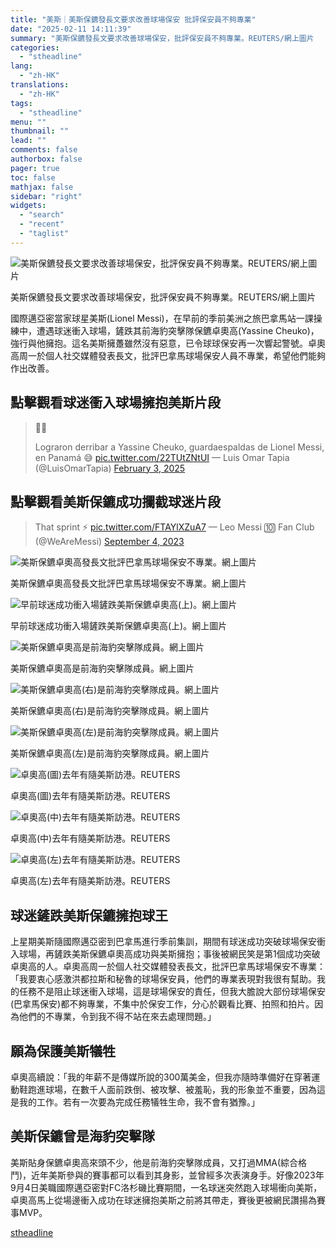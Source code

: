 ```yaml
---
title: "美斯｜美斯保鑣發長文要求改善球場保安 批評保安員不夠專業"
date: "2025-02-11 14:11:39"
summary: "美斯保鑣發長文要求改善球場保安，批評保安員不夠專業。REUTERS/網上圖片       國..."
categories:
  - "stheadline"
lang:
  - "zh-HK"
translations:
  - "zh-HK"
tags:
  - "stheadline"
menu: ""
thumbnail: ""
lead: ""
comments: false
authorbox: false
pager: true
toc: false
mathjax: false
sidebar: "right"
widgets:
  - "search"
  - "recent"
  - "taglist"
---
```


![美斯保鑣發長文要求改善球場保安，批評保安員不夠專業。REUTERS/網上圖片](https://image.stheadline.com/f/680p0/0x0/100/none/387df9c4e1052f09769b8ad82fee068e/stheadline/inewsmedia/20250211/_2025021113051057525.jpg)

美斯保鑣發長文要求改善球場保安，批評保安員不夠專業。REUTERS/網上圖片




國際邁亞密當家球星美斯(Lionel Messi)，在早前的季前美洲之旅巴拿馬站一課操練中，遭遇球迷衝入球場，鏟跌其前海豹突擊隊保鑣卓奧高(Yassine Cheuko)，強行與他擁抱。這名美斯擁躉雖然沒有惡意，已令球球保安再一次響起警號。卓奧高周一於個人社交媒體發表長文，批評巴拿馬球場保安人員不專業，希望他們能夠作出改善。

點擊觀看球迷衝入球場擁抱美斯片段
----------------

> 👀👀  
> 
>   
> 
> Lograron derribar a Yassine Cheuko, guardaespaldas de Lionel Messi, en Panamá 😅 [pic.twitter.com/22TUtZNtUI](https://t.co/22TUtZNtUI)
> — Luis Omar Tapia (@LuisOmarTapia) [February 3, 2025](https://twitter.com/LuisOmarTapia/status/1886247797755609375?ref_src=twsrc%5Etfw)

點擊觀看美斯保鑣成功攔截球迷片段
----------------

> That sprint ⚡️ [pic.twitter.com/FTAYlXZuA7](https://t.co/FTAYlXZuA7)
> — Leo Messi 🔟 Fan Club (@WeAreMessi) [September 4, 2023](https://twitter.com/WeAreMessi/status/1698654797358858541?ref_src=twsrc%5Etfw)

 ![美斯保鑣卓奧高發長文批評巴拿馬球場保安不專業。網上圖片](https://image.hkhl.hk/f/1024p0/0x0/100/none/007d59fafc838ed2458a704a0cba5aec/2025-02/231__0.png)


美斯保鑣卓奧高發長文批評巴拿馬球場保安不專業。網上圖片



 ![早前球迷成功衝入場鏟跌美斯保鑣卓奧高(上)。網上圖片](https://image.hkhl.hk/f/1024p0/0x0/100/none/a4aa9114b0fe1133736c7319e29ae68f/2025-02/232_.png)


早前球迷成功衝入場鏟跌美斯保鑣卓奧高(上)。網上圖片



 ![美斯保鑣卓奧高是前海豹突擊隊成員。網上圖片](https://image.hkhl.hk/f/1024p0/0x0/100/none/4b608a3d2fb71ef7b06f2bbadb4d4fc5/2025-02/233_.png)


美斯保鑣卓奧高是前海豹突擊隊成員。網上圖片



 ![美斯保鑣卓奧高(右)是前海豹突擊隊成員。網上圖片](https://image.hkhl.hk/f/1024p0/0x0/100/none/efd29a80484b9ab28a5eec2ed9ce9c8f/2025-02/234_.png)


美斯保鑣卓奧高(右)是前海豹突擊隊成員。網上圖片



 ![美斯保鑣卓奧高(左)是前海豹突擊隊成員。網上圖片](https://image.hkhl.hk/f/1024p0/0x0/100/none/2a9989c9bb3fc4f2205d64636b963e35/2025-02/235_.png)


美斯保鑣卓奧高(左)是前海豹突擊隊成員。網上圖片



 ![卓奧高(圖)去年有隨美斯訪港。REUTERS](https://image.hkhl.hk/f/1024p0/0x0/100/none/327f562aeb302481815b2c41eebcfbf1/2025-02/2024-02-01T201215Z_1551822174_MT1USATODAY22421691_RTRMADP_3_MLS-PRESEASON-INTER-MIAMI-CF-AT-AI-NASSR-FC.JPG)


卓奧高(圖)去年有隨美斯訪港。REUTERS



 ![卓奧高(中)去年有隨美斯訪港。REUTERS](https://image.hkhl.hk/f/1024p0/0x0/100/none/223f7ad7d331bb4737b7df6e779042f7/2025-02/2024-02-01T200854Z_1672365235_MT1USATODAY22421642_RTRMADP_3_MLS-PRESEASON-INTER-MIAMI-CF-AT-AI-NASSR-FC.JPG)


卓奧高(中)去年有隨美斯訪港。REUTERS



 ![卓奧高(左)去年有隨美斯訪港。REUTERS](https://image.hkhl.hk/f/1024p0/0x0/100/none/ef2bc661b7e1bb7b10644c7bc3640d7c/2025-02/2024-02-04T130422Z_553719824_RC2PV5ALLQ98_RTRMADP_3_SOCCER-FRIENDLY-HKG-MIA-REPORT.JPG)


卓奧高(左)去年有隨美斯訪港。REUTERS


球迷鏟跌美斯保鑣擁抱球王
------------

上星期美斯隨國際邁亞密到巴拿馬進行季前集訓，期間有球迷成功突破球場保安衝入球場，再鏟跌美斯保鑣卓奧高成功與美斯擁抱；事後被網民笑是第1個成功突破卓奧高的人。卓奧高周一於個人社交媒體發表長文，批評巴拿馬球場保安不專業：「我要衷心感激洪都拉斯和秘魯的球場保安員，他們的專業表現對我很有幫助。我的任務不是阻止球迷衝入球場，這是球場保安的責任，但我大膽說大部份球場保安(巴拿馬保安)都不夠專業，不集中於保安工作，分心於觀看比賽、拍照和拍片。因為他們的不專業，令到我不得不站在來去處理問題。」

願為保護美斯犠牲
--------

卓奧高續說：「我的年薪不是傳媒所說的300萬美金，但我亦隨時準備好在穿著運動鞋跑進球場，在數千人面前跌倒、被攻擊、被羞恥，我的形象並不重要，因為這是我的工作。若有一次要為完成任務犠牲生命，我不會有猶豫。」

美斯保鑣曾是海豹突擊隊
-----------

美斯貼身保鑣卓奧高來頭不少，他是前海豹突擊隊成員，又打過MMA(綜合格鬥)，近年美斯參與的賽事都可以看到其身影，並曾經多次表演身手。好像2023年9月4日美職國際邁亞密對FC洛杉磯比賽期間，一名球迷突然跑入球場衝向美斯，卓奧高馬上從場邊衝入成功在球迷擁抱美斯之前將其帶走，賽後更被網民讚揚為賽事MVP。

[stheadline](https://std.stheadline.com/realtime/article/2052089/即時-體育-美斯-美斯保鑣發長文要求改善球場保安-批評保安員不夠專業)
